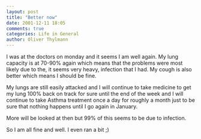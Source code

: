 ```yaml
---
layout: post
title: "Better now"
date: 2001-12-11 18:05
comments: true
categories: Life in General
author: Oliver Thylmann
---
```



I was at the doctors on monday and it seems I am well again. My lung capacity is at 70-90% again which means that the problems were most likely due to the, it seems very heavy, infection that I had. My cough is also better which means I should be fine.

My lungs are still easily attacked and I will continue to take medicine to get my lung 100% back on track for sure until the end of the week and I will continue to take Asthma treatment once a day for roughly a month just to be sure that nothing happens until I go again in January. 

More will be looked at then but 99% of this seems to be due to infection.

So I am all fine and well. I even ran a bit ;)


